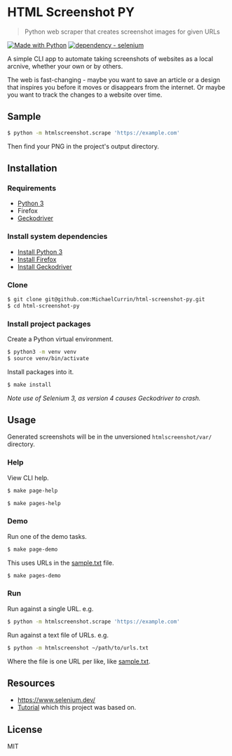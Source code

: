 # HTML Screenshot PY
> Python web scraper that creates screenshot images for given URLs

[![Made with Python](https://img.shields.io/badge/Python->=3.6-blue?logo=python&logoColor=white)](https://python.org)
[![dependency - selenium](https://img.shields.io/badge/dependency-selenium-blue)](https://pypi.org/project/selenium)

A simple CLI app to automate taking screenshots of websites as a local arcnive, whether your own or by others.

The web is fast-changing - maybe you want to save an article or a design that inspires you before it moves or disappears from the internet. Or maybe you want to track the changes to a website over time.


## Sample

```sh
$ python -m htmlscreenshot.scrape 'https://example.com'
```

Then find your PNG in the project's output directory.


## Installation

### Requirements

- [Python 3](https://www.python.org)
- Firefox
- [Geckodriver](https://firefox-source-docs.mozilla.org/testing/geckodriver/index.html)

### Install system dependencies

- [Install Python 3](https://gist.github.com/MichaelCurrin/57caae30bd7b0991098e9804a9494c23)
- [Install Firefox](https://www.mozilla.org/en-US/firefox/new/)
- [Install Geckodriver](https://gist.github.com/MichaelCurrin/877a6ab95d6e8edcd1b1bcb60e71815f)

### Clone

```sh
$ git clone git@github.com:MichaelCurrin/html-screenshot-py.git
$ cd html-screenshot-py
```

### Install project packages

Create a Python virtual environment.

```bash
$ python3 -m venv venv 
$ source venv/bin/activate 
```

Install packages into it.

```sh
$ make install
```

_Note use of Selenium 3, as version 4 causes Geckodriver to crash._


## Usage

Generated screenshots will be in the unversioned `htmlscreenshot/var/` directory.

### Help

View CLI help.

```sh
$ make page-help
```

```sh
$ make pages-help
```

### Demo

Run one of the demo tasks.

```sh
$ make page-demo
```

This uses URLs in the [sample.txt](/htmlscreenshot/sample.txt) file.

```sh
$ make pages-demo
```

### Run

Run against a single URL. e.g.

```sh
$ python -m htmlscreenshot.scrape 'https://example.com'
```

Run against a text file of URLs. e.g.

```sh
$ python -m htmlscreenshot ~/path/to/urls.txt
```

Where the file is one URL per like, like [sample.txt](/htmlscreenshot/sample.txt).


## Resources

- https://www.selenium.dev/
- [Tutorial](https://pythonbasics.org/selenium-screenshot/) which this project was based on.


## License

MIT

